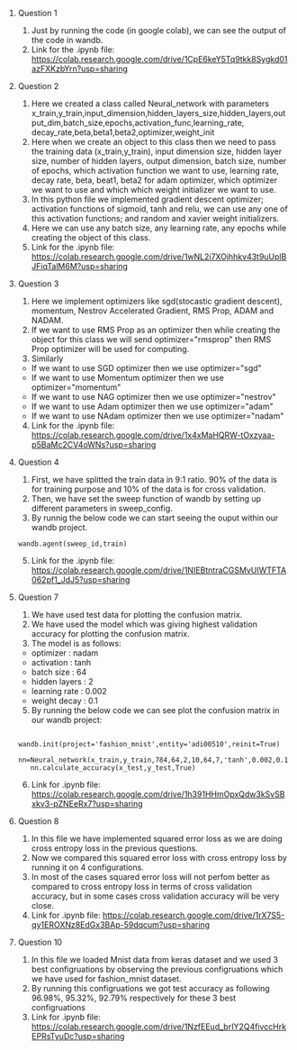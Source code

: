 1. Question 1
    1. Just by running the code (in google colab), we can see the output of the code in wandb.
    2. Link for the .ipynb file: https://colab.research.google.com/drive/1CpE6keY5Tq9tkk8Sygkd01azFXKzbYrn?usp=sharing 

2. Question 2
    1. Here we created a class called Neural_network with parameters x_train,y_train,input_dimension,hidden_layers_size,hidden_layers,output_dim,batch_size,epochs,activation_func,learning_rate, decay_rate,beta,beta1,beta2,optimizer,weight_init
    2. Here when we create an object to this class then we need to pass the training data (x_train,y_train), input dimension size, hidden layer size, number of hidden layers, output dimension, batch size, number of epochs, which activation function we want to use, learning rate, decay rate, beta, beat1, beta2 for adam optimizer, which optimizer we want to use and which which weight initializer we want to use.
    3. In this python file we implemented gradient descent optimizer; activation functions of sigmoid, tanh and relu, we can use any one of this activation functions; and random and xavier weight initializers.
    4. Here we can use any batch size, any learning rate, any epochs while creating the object of this class.
    5. Link for the .ipynb file: https://colab.research.google.com/drive/1wNL2i7XOjhhkv43t9uUplBJFiqTalM6M?usp=sharing

3. Question 3
    1. Here we implement optimizers like sgd(stocastic gradient descent), momentum, Nestrov Accelerated Gradient, RMS Prop, ADAM and NADAM.
    2. If we want to use RMS Prop as an optimizer then while creating the object for this class we will send optimizer="rmsprop" then RMS Prop optimizer will be used for computing. 
    3. Similarly 
      * If we want to use SGD optimizer then we use optimizer="sgd"
      * If we want to use Momentum optimizer then we use optimizer="momentum"
      * If we want to use NAG optimizer then we use optimizer="nestrov"
      * If we want to use Adam optimizer then we use optimizer="adam"
      * If we want to use NAdam optimizer then we use optimizer="nadam"
    4. Link for the .ipynb file: https://colab.research.google.com/drive/1x4xMaHQRW-tOxzyaa-p5BaMc2CV4oWNs?usp=sharing
    
 4. Question 4
    1. First, we have splitted the train data in 9:1 ratio. 90% of the data is for training purpose and 10% of the data is for cross validation.
    2. Then, we have set the sweep function of wandb by setting up different parameters in sweep_config.
    3. By runnig the below code  we can start seeing the ouput within our wandb project.
    ```
    wandb.agent(sweep_id,train)
    ```
    5. Link for the .ipynb file: https://colab.research.google.com/drive/1NIEBtntraCGSMvUIWTFTA062pf1_JdJ5?usp=sharing 
 
 5. Question 7
    1. We have used test data for plotting the confusion matrix.
    2. We have used the model which was giving highest validation accuracy for plotting the confusion matrix.
    3. The model is as follows:
      - optimizer : nadam
	  - activation : tanh
	  - batch size : 64
	  - hidden layers : 2 
	  - learning rate : 0.002
	  - weight decay : 0.1
    5. By running the below code we can see plot the confusion matrix in our wandb project:
    ```
       wandb.init(project='fashion_mnist',entity='adi00510',reinit=True)
       nn=Neural_network(x_train,y_train,784,64,2,10,64,7,'tanh',0.002,0.1,0.9,0.9,0.99,'nadam','xavier')
       nn.calculate_accuracy(x_test,y_test,True)
    ```
    6. Link for .ipynb file: https://colab.research.google.com/drive/1h391HHmOpxQdw3kSvSBxkv3-pZNEeRx7?usp=sharing  
6. Question 8
    1. In this file we have implemented squared error loss as we are doing cross entropy loss in the previous questions.
    2. Now we compared this squared error loss with cross entropy loss by running it on 4 configurations.
    3. In most of the cases squared error loss will not perfom better as compared to cross entropy loss in terms of cross validation accuracy, but in some cases cross validation accuracy will be very close.
    4. Link for .ipynb file: https://colab.research.google.com/drive/1rX7S5-qy1EROXNz8EdGx3BAp-59dqcum?usp=sharing

7. Question 10
    1. In this file we loaded Mnist data from keras dataset and we used 3 best configruations by observing the previous configruations which we have used for fashion_mnist dataset.
    2. By running this configruations we got test accuracy as following 96.98%, 95.32%, 92.79% respectively for these 3 best configruations
    3. Link for .ipynb file: https://colab.research.google.com/drive/1NzfEEud_brIY2Q4fivccHrkEPRsTyuDc?usp=sharing
